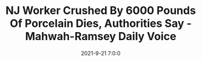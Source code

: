 ---
"title": "NJ Worker Crushed By 6000 Pounds Of Porcelain Dies, Authorities Say - Mahwah-Ramsey Daily Voice"
"date": "2021-9-21 7:0:0"
"feed_name": "GOOGLENEWSCONSTRUCTION"
"feed_website": "https://news.google.com/search?q=construction%2Bincident&hl=en-US&gl=US&ceid=US:en"
"feed_rss": "https://news.google.com/rss/search?q=construction%2Bincident&hl=en-US&gl=US&ceid=US:en"
"link": "https://dailyvoice.com/new-jersey/essex/police-fire/nj-worker-crushed-by-6000-pounds-of-porcelain-dies-authorities-say/816658/"
"source": "{'href': 'https://dailyvoice.com', 'title': 'Mahwah-Ramsey Daily Voice'}"
"file": "_posts/2021-1-1-35d580361bbd1ca651aca448e2c59d3682044b11.md"
"accident": "1"
"drilling": "1"
"dead": "1"
"injured": "0"
"arrested": "0"
"where": "construction site"
"causes": "crush"
"place": "mahwah"
"place_uri": "http://en.wikipedia.org/wiki/Mahwah%2C_New_Jersey"
---